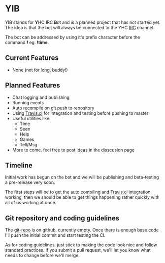 YIB
===

YIB stands for **Y**HC **I**RC **B**ot and is a planned project that has not started yet. The idea is that the bot will always be connected to the YHC [IRC](http://wiki.youthhackersclub.com/index.php?title=IRC) channel.

The bot can be addressed by using it's prefix character before the command **!** eg. **!time**.

## Current Features ##

* None (not for long, buddy!)

## Planned Features ##

* Chat logging and publishing
* Running events
* Auto recompile on git push to repository
* Using [Travis.ci](https://travis-ci.org/) for integration and testing before pushing to master
* Useful utilities like:
    * Time
    * Seen
    * Help
    * Games
    * Tell/Msg
* More to come, feel free to post ideas in the disscusion page


## Timeline ##

Initial work has begun on the bot and we will be publishing and beta-testing a pre-release very soon.

The first steps will be to get the auto compiling and [Travis.ci](https://travis-ci.org/) integration working, then we should be able to get things happening rather quickly with all of us working at once.

## Git repository and coding guidelines ##

The [git-repo](https://github.com/Youth-Hackers-Club/YIB/) is on github, currently empty. Once there is enough base code I'll push the initial commit and start testing the CI.

As for coding guidelines, just stick to making the code look nice and follow standard practices. If you submit a pull request, we'll let you know what needs to change before we'll merge.
